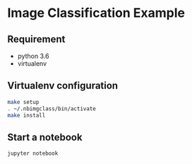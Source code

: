 # Image Classification Example

## Requirement

- python 3.6
- virtualenv

## Virtualenv configuration

```bash
make setup
. ~/.nbimgclass/bin/activate
make install
```

## Start a notebook

```bash
jupyter notebook
```